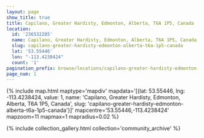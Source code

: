 ```yaml
---
layout: page
show_title: true
title: Capilano, Greater Hardisty, Edmonton, Alberta, T6A 1P5, Canada
location:
  id: '236532285'
  name: Capilano, Greater Hardisty, Edmonton, Alberta, T6A 1P5, Canada
  slug: capilano-greater-hardisty-edmonton-alberta-t6a-1p5-canada
  lat: '53.55446'
  lon: "-113.4238424"
  count: '1'
pagination_prefix: browse/locations/capilano-greater-hardisty-edmonton-alberta-t6a-1p5-canada/page
page_num: 1
---
```

{% include map.html maptype='mapdiv' mapdata='[{lat: 53.55446, lng: -113.4238424, value: 1, name: \'Capilano, Greater Hardisty, Edmonton, Alberta, T6A 1P5, Canada\', slug: \'capilano-greater-hardisty-edmonton-alberta-t6a-1p5-canada\'}]' mapcentre='53.55446,-113.4238424' mapzoom=11 mapmax=1 mapradius=0.02 %}

{% include collection_gallery.html collection='community_archive' %}